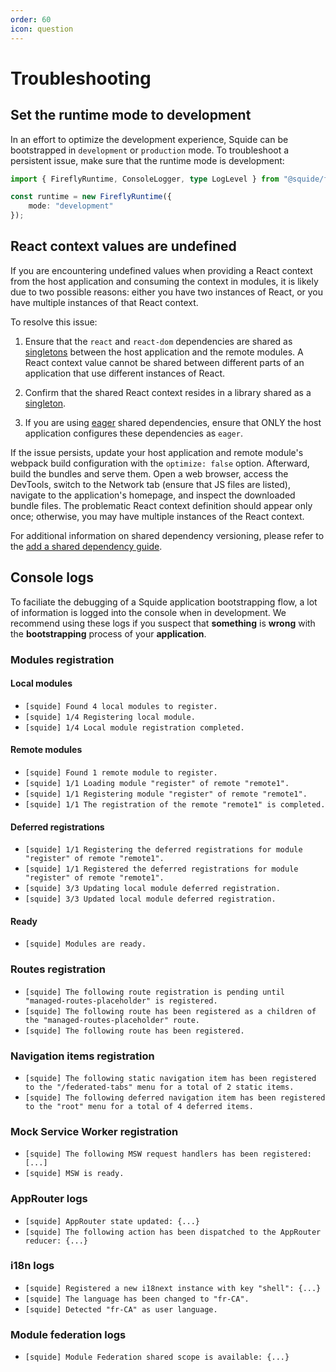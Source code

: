 ```yaml
---
order: 60
icon: question
---
```


# Troubleshooting

## Set the runtime mode to development

In an effort to optimize the development experience, Squide can be bootstrapped in `development` or `production` mode. To troubleshoot a persistent issue, make sure that the runtime mode is development:

```ts
import { FireflyRuntime, ConsoleLogger, type LogLevel } from "@squide/firefly";

const runtime = new FireflyRuntime({
    mode: "development"
});
```

## React context values are undefined

If you are encountering undefined values when providing a React context from the host application and consuming the context in modules, it is likely due to two possible reasons: either you have two instances of React, or you have multiple instances of that React context.

To resolve this issue:

1. Ensure that the `react` and `react-dom` dependencies are shared as [singletons](https://module-federation.io/configure/shared.html#singleton) between the host application and the remote modules. A React context value cannot be shared between different parts of an application that use different instances of React.

2. Confirm that the shared React context resides in a library shared as a [singleton](https://module-federation.io/configure/shared.html#singleton).

3. If you are using [eager](https://module-federation.io/configure/shared.html#eager) shared dependencies, ensure that ONLY the host application configures these dependencies as `eager`.

If the issue persists, update your host application and remote module's webpack build configuration with the `optimize: false` option. Afterward, build the bundles and serve them. Open a web browser, access the DevTools, switch to the Network tab (ensure that JS files are listed), navigate to the application's homepage, and inspect the downloaded bundle files. The problematic React context definition should appear only once; otherwise, you may have multiple instances of the React context.

For additional information on shared dependency versioning, please refer to the [add a shared dependency guide](./guides/add-a-shared-dependency.md).

## Console logs

To faciliate the debugging of a Squide application bootstrapping flow, a lot of information is logged into the console when in development. We recommend using these logs if you suspect that **something** is **wrong** with the **bootstrapping** process of your **application**.

### Modules registration

#### Local modules

- `[squide] Found 4 local modules to register.`
- `[squide] 1/4 Registering local module.`
- `[squide] 1/4 Local module registration completed.`

#### Remote modules

- `[squide] Found 1 remote module to register.`
- `[squide] 1/1 Loading module "register" of remote "remote1".`
- `[squide] 1/1 Registering module "register" of remote "remote1".`
- `[squide] 1/1 The registration of the remote "remote1" is completed.`

#### Deferred registrations

- `[squide] 1/1 Registering the deferred registrations for module "register" of remote "remote1".`
- `[squide] 1/1 Registered the deferred registrations for module "register" of remote "remote1".`
- `[squide] 3/3 Updating local module deferred registration.`
- `[squide] 3/3 Updated local module deferred registration.`

#### Ready

- `[squide] Modules are ready.`

### Routes registration

- `[squide] The following route registration is pending until "managed-routes-placeholder" is registered.`
- `[squide] The following route has been registered as a children of the "managed-routes-placeholder" route.`
- `[squide] The following route has been registered.`

### Navigation items registration

- `[squide] The following static navigation item has been registered to the "/federated-tabs" menu for a total of 2 static items.`
- `[squide] The following deferred navigation item has been registered to the "root" menu for a total of 4 deferred items.`

### Mock Service Worker registration

- `[squide] The following MSW request handlers has been registered: [...]`
- `[squide] MSW is ready.`

### AppRouter logs

- `[squide] AppRouter state updated: {...}`
- `[squide] The following action has been dispatched to the AppRouter reducer: {...}`

### i18n logs

- `[squide] Registered a new i18next instance with key "shell": {...}`
- `[squide] The language has been changed to "fr-CA".`
- `[squide] Detected "fr-CA" as user language.`

### Module federation logs

- `[squide] Module Federation shared scope is available: {...}`

